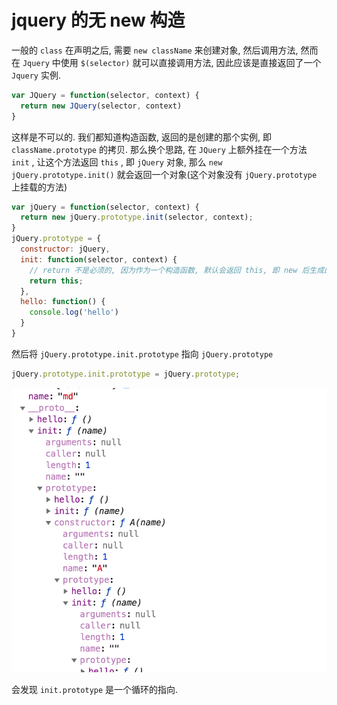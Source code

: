# jquery 的无 new 构造

一般的 `class` 在声明之后, 需要 `new className` 来创建对象, 然后调用方法, 然而在 `Jquery` 中使用 `$(selector)` 就可以直接调用方法, 因此应该是直接返回了一个 `Jquery` 实例.

``` js
var JQuery = function(selector, context) {
  return new JQuery(selector, context)
}
```

这样是不可以的. 我们都知道构造函数, 返回的是创建的那个实例, 即 `className.prototype` 的拷贝. 那么换个思路, 在 `JQuery` 上额外挂在一个方法 `init` , 让这个方法返回 `this` , 即 `jQuery` 对象, 那么 `new jQuery.prototype.init()` 就会返回一个对象(这个对象没有 `jQuery.prototype` 上挂载的方法)

``` js
var jQuery = function(selector, context) {
  return new jQuery.prototype.init(selector, context);
}
jQuery.prototype = {
  constructor: jQuery,
  init: function(selector, context) {
    // return 不是必须的, 因为作为一个构造函数, 默认会返回 this, 即 new 后生成的实例对象.
    return this;
  },
  hello: function() {
    console.log('hello')
  }
}
```

然后将 `jQuery.prototype.init.prototype` 指向 `jQuery.prototype` 

``` js
jQuery.prototype.init.prototype = jQuery.prototype;
```

![img](../img/20170325001.png)

会发现 `init.prototype` 是一个循环的指向.

